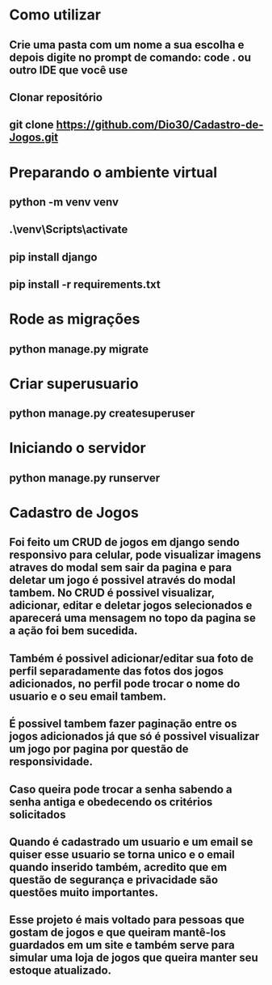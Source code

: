 # Como utilizar

## Crie uma pasta com um nome a sua escolha e depois digite no prompt de comando: code . ou outro IDE que você use

## Clonar repositório

## git clone https://github.com/Dio30/Cadastro-de-Jogos.git

# Preparando o ambiente virtual

## python -m venv venv 
## .\venv\Scripts\activate
## pip install django
## pip install -r requirements.txt

# Rode as migrações

## python manage.py migrate

# Criar superusuario

## python manage.py createsuperuser

# Iniciando o servidor

## python manage.py runserver

# Cadastro de Jogos

## Foi feito um CRUD de jogos em django sendo responsivo para celular, pode visualizar imagens atraves do modal sem sair da pagina e para deletar um jogo é possivel através do modal tambem. No CRUD é possivel visualizar, adicionar, editar e deletar jogos selecionados e aparecerá uma mensagem no topo da pagina se a ação foi bem sucedida.

## Também é possivel adicionar/editar sua foto de perfil separadamente das fotos dos jogos adicionados, no perfil pode trocar o nome do usuario e o seu email tambem.

## É possivel tambem fazer paginação entre os jogos adicionados já que só é possivel visualizar um jogo por pagina por questão de responsividade.

## Caso queira pode trocar a senha sabendo a senha antiga e obedecendo os critérios solicitados

## Quando é cadastrado um usuario e um email se quiser esse usuario se torna unico e o email quando inserido também, acredito que em questão de segurança e privacidade são questões muito importantes.

## Esse projeto é mais voltado para pessoas que gostam de jogos e que queiram mantê-los guardados em um site e também serve para simular uma loja de jogos que queira manter seu estoque atualizado.
